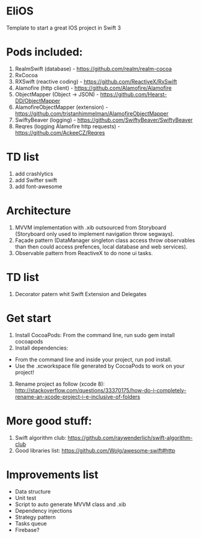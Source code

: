 # EliOS
Template to start a great IOS project in Swift 3

# Pods included:
  1. RealmSwift (database) - https://github.com/realm/realm-cocoa 
  2. RxCocoa
  3. RXSwift (reactive coding) - https://github.com/ReactiveX/RxSwift
  4. Alamofire (http client) - https://github.com/Alamofire/Alamofire
  5. ObjectMapper (Object -> JSON) - https://github.com/Hearst-DD/ObjectMapper
  6. AlamofireObjectMapper (extension) - https://github.com/tristanhimmelman/AlamofireObjectMapper
  7. SwiftyBeaver (logging) - https://github.com/SwiftyBeaver/SwiftyBeaver
  8. Reqres (logging Alamofire http requests) - https://github.com/AckeeCZ/Reqres
  
  # TD list
  1. add crashlytics
  2. add Swifter swift
  3. add font-awesome 
  
# Architecture
1. MVVM implementation with .xib outsourced from Storyboard (Storyboard only used to implement navigation throw segways).
2. Façade pattern (DataManager singleton class access throw observables than then could access prefences, local database and web services).
3. Observable pattern from ReactiveX to do none ui tasks.

  # TD list
  1. Decorator patern whit Swift Extension and Delegates


# Get start
1. Install CocoaPods: From the command line, run sudo gem install cocoapods
2. Install dependencies: 
  - From the command line and inside your project, run pod install.
  - Use the .xcworkspace file generated by CocoaPods to work on your project!
3. Rename project as follow (xcode 8): http://stackoverflow.com/questions/33370175/how-do-i-completely-rename-an-xcode-project-i-e-inclusive-of-folders
  
# More good stuff:
1. Swift algorithm club: https://github.com/raywenderlich/swift-algorithm-club
2. Good libraries list: https://github.com/Wolg/awesome-swift#http

# Improvements list 
- Data structure
- Unit test
- Script to auto generate MVVM class and .xib
- Dependency injections
- Strategy pattern
- Tasks queue
- Firebase?
